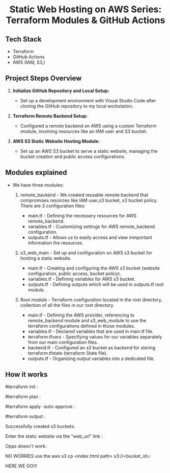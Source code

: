 <h1 align="center">Static Web Hosting on AWS Series: Terraform Modules & GitHub Actions</h1>


## Tech Stack
- Terraform
- GitHub Actions
- AWS (IAM, S3,)

## Project Steps Overview

1. **Initialize GitHub Repository and Local Setup:**

   - Set up a development environment with Visual Studio Code after cloning the GitHub repository to my local workstation.

2. **Terraform Remote Backend Setup:**

   - Configured a remote backend on AWS using a custom Terraform module, involving resources like an IAM user and S3 bucket.

3. **AWS S3 Static Website Hosting Module:**

   - Set up an AWS S3 bucket to serve a static website, managing the bucket creation and public access configurations.

## Modules explained 

- We have three modules: 

     1. remote_backend - We created reusable remote backend that compromises resoirces like IAM user,s3 bucket, s3 bucket policy. There are 3 configuration files:
        - main.tf - Defining the necessery resources for AWS remote_backend.
        - variables.tf - Customizing settings for AWS remote_backend configuration.
        - outputs.tf - Allows us to easily access and view inmportant information the resources.

     2. s3_web_main - Set up and configuration on AWS s3 bucket for hosting a static website.
        - main.tf - Creating and configuring the AWS s3 bucket (website configuration, public access, bucket policy).
        - variables.tf - Defining variables for AWS s3 bucket.
        - outputs.tf - Defining outputs which will be used in outputs.tf root module. 

     3. Root module - Terraform configuration located in the root directory, collection of all the files in our root directory. 
        - main.tf - Defining the AWS provider, referencing to remote_backend module and s3_web_module to use the terraform configurations defined in those modules.
        - variables.tf - Declared variables that are used in main.tf file.
        - terraform.tfvars - Specifying values for our variables separately from our main configuration files.
        - backend.tf - Configured an s3 bucket as backend for storing terraform.tfstate (terraform State file).
        - outputs.tf - Organizing output variables into a dedicated file.
       


## How it works

#terraform init  :


#terraform plan  :


#terraform apply -auto-approve :


#terraform output :

Successfully created s3 buckets: 

Enter the static website via the "web_url" link :

Opps doesn't work:


NO WORRIES use the aws s3 cp <index.html path> s3://<bucket_id>:


HERE WE GO!!! 

